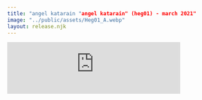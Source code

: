```yaml
---
title: "angel katarain "angel katarain" (heg01) - march 2021"
image: "../public/assets/Heg01_A.webp"
layout: release.njk
---
```





<iframe seamless="" src="https://bandcamp.com/EmbeddedPlayer/album=782284648/size=large/bgcol=ffffff/linkcol=0687f5/tracklist=false/artwork=small/transparent=true/" style="border: 0; width: 400px; height: 120px;">
</iframe>